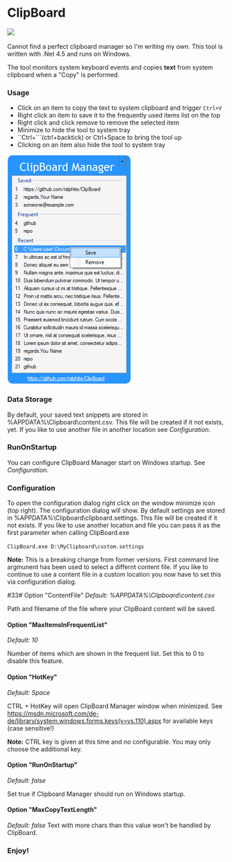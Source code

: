 ClipBoard
=========

[![](https://img.shields.io/github/downloads/ralphite/ClipBoard/total.svg)](https://github.com/ralphite/ClipBoard/releases)

Cannot find a perfect clipboard manager so I'm writing my own. This 
tool is written with .Net 4.5 and runs on Windows.

The tool monitors system keyboard events and copies **text** from system 
clipboard when a "Copy" is performed.

### Usage

- Click on an item to copy the text to system clipboard and trigger `Ctrl+V`
- Right click an item to save it to the frequently used items list on the top
- Right click and click remove to remove the selected item
- Minimize to hide the tool to system tray
- ``Ctrl+```(ctrl+backtick) or Ctrl+Space to bring the tool up
- Clicking on an item also hide the tool to system tray


![screenshot](https://raw.githubusercontent.com/MrCull/ClipBoard/base/Screenshot/ClipBoard.png)

### Data Storage

By default, your saved text snippets are stored in %APPDATA%\Clipboard\content.csv. This file will be created if it not exists, yet. If you like to use another file in another location see *Configuration*.

### RunOnStartup

You can configure ClipBoard Manager start on Windows startup. See *Configuration*.

### Configuration

To open the configuration dialog right click on the window minimize icon (top right). The configuration dialog will show. By default settings are stored in  %APPDATA%\Clipboard\clipboard.settings. This file will be created if it not exists. If you like to use another location and file you can pass it as the first parameter when calling ClipBoard.exe

``ClipBoard.exe D:\MyClipboard\custom.settings``

**Note:** This is a breaking change from former versions. First command line argmunent has been used to select a differnt content file. If you like to continue to use a content file in a custom location you now have to set this via configuration dialog.

#33# Option "ContentFile"
*Default:  %APPDATA%\Clipboard\content.csv*

Path and filename of the file where your ClipBoard content will be saved.

#### Option "MaxItemsInFrequentList"
*Default: 10*

Number of items which are shown in the frequent list. Set this to 0 to disable this feature.

#### Option "HotKey"
*Default: Space*

CTRL + HotKey will open ClipBoard Manager window when minimized. See https://msdn.microsoft.com/de-de/library/system.windows.forms.keys(v=vs.110).aspx for available keys (case sensitive!)

**Note:** CTRL key is given at this time and no configurable. You may only choose the additional key.

#### Option "RunOnStartup"
*Default: false*

Set true if Clipboard Manager should run on Windows startup.

#### Option "MaxCopyTextLength"
*Default: false*
Text with more chars than this value won't be handled by ClipBoard.

### Enjoy!
